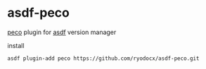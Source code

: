 # asdf-peco
[peco](https://github.com/peco/peco) plugin for [asdf](https://github.com/asdf-vm/asdf) version manager

install
```
asdf plugin-add peco https://github.com/ryodocx/asdf-peco.git
```

